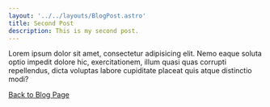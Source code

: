 ```yaml
---
layout: '../../layouts/BlogPost.astro'
title: Second Post
description: This is my second post.
---
```


Lorem ipsum dolor sit amet, consectetur adipisicing elit. Nemo eaque soluta optio impedit dolore hic, exercitationem, illum quasi quas corrupti repellendus, dicta voluptas labore cupiditate placeat quis atque distinctio modi?

<a href="/blog">Back to Blog Page</a><br>
